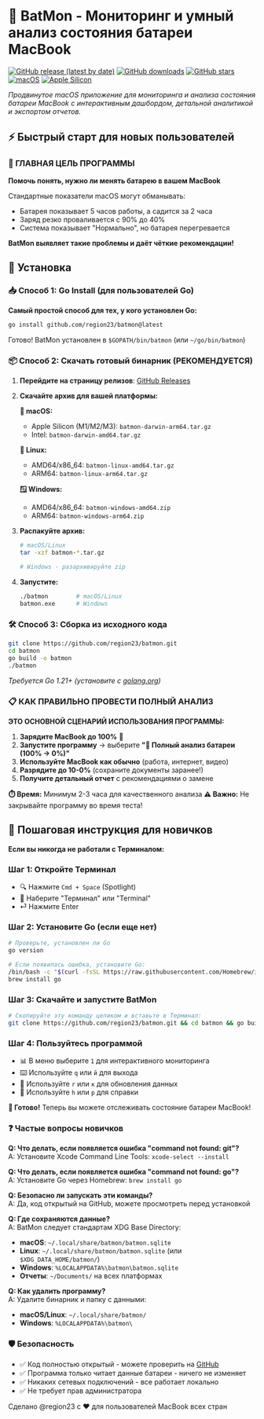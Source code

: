 # 🔋 BatMon - Мониторинг и умный анализ состояния батареи MacBook

[![GitHub release (latest by date)](https://img.shields.io/github/v/release/region23/batmon)](https://github.com/region23/batmon/releases/latest)
[![GitHub downloads](https://img.shields.io/github/downloads/region23/batmon/total)](https://github.com/region23/batmon/releases)
[![GitHub stars](https://img.shields.io/github/stars/region23/batmon)](https://github.com/region23/batmon/stargazers)
[![macOS](https://img.shields.io/badge/macOS-12.0+-blue)](https://github.com/region23/batmon/releases)
[![Apple Silicon](https://img.shields.io/badge/Apple%20Silicon-M1%2FM2%2FM3-green)](https://github.com/region23/batmon/releases)

*Продвинутое macOS приложение для мониторинга и анализа состояния батареи MacBook с интерактивным дашбордом, детальной аналитикой и экспортом отчетов.*

## ⚡ Быстрый старт для новых пользователей

### 🎯 ГЛАВНАЯ ЦЕЛЬ ПРОГРАММЫ

**Помочь понять, нужно ли менять батарею в вашем MacBook**

Стандартные показатели macOS могут обманывать:

- Батарея показывает 5 часов работы, а садится за 2 часа  
- Заряд резко проваливается с 90% до 40%
- Система показывает "Нормально", но батарея перегревается

**BatMon выявляет такие проблемы и даёт чёткие рекомендации!**

## 🚀 Установка

### 📥 Способ 1: Go Install (для пользователей Go)

**Самый простой способ для тех, у кого установлен Go:**

```bash
go install github.com/region23/batmon@latest
```

Готово! BatMon установлен в `$GOPATH/bin/batmon` (или `~/go/bin/batmon`)

### 📦 Способ 2: Скачать готовый бинарник (РЕКОМЕНДУЕТСЯ)

1. **Перейдите на страницу релизов**: [GitHub Releases](https://github.com/region23/batmon/releases/latest)
2. **Скачайте архив для вашей платформы:**

   **🍎 macOS:**
   - Apple Silicon (M1/M2/M3): `batmon-darwin-arm64.tar.gz`
   - Intel: `batmon-darwin-amd64.tar.gz`

   **🐧 Linux:**
   - AMD64/x86_64: `batmon-linux-amd64.tar.gz`
   - ARM64: `batmon-linux-arm64.tar.gz`

   **🪟 Windows:**
   - AMD64/x86_64: `batmon-windows-amd64.zip`
   - ARM64: `batmon-windows-arm64.zip`

3. **Распакуйте архив:**

   ```bash
   # macOS/Linux
   tar -xzf batmon-*.tar.gz
   
   # Windows - разархивируйте zip
   ```

4. **Запустите:**

   ```bash
   ./batmon        # macOS/Linux
   batmon.exe      # Windows
   ```

### 🛠️ Способ 3: Сборка из исходного кода

```bash
git clone https://github.com/region23/batmon.git
cd batmon
go build -o batmon
./batmon
```

*Требуется Go 1.21+ (установите с [golang.org](https://golang.org/dl/))*

### 📋 КАК ПРАВИЛЬНО ПРОВЕСТИ ПОЛНЫЙ АНАЛИЗ

**ЭТО ОСНОВНОЙ СЦЕНАРИЙ ИСПОЛЬЗОВАНИЯ ПРОГРАММЫ:**

1. **Зарядите MacBook до 100%** 🔌
2. **Запустите программу** → выберите **"🔋 Полный анализ батареи (100% → 0%)"**
3. **Используйте MacBook как обычно** (работа, интернет, видео)
4. **Разрядите до 10-0%** (сохраните документы заранее!)
5. **Получите детальный отчет** с рекомендациями о замене

**⏱️ Время:** Минимум 2-3 часа для качественного анализа
**⚠️ Важно:** Не закрывайте программу во время теста!

## 👶 Пошаговая инструкция для новичков

**Если вы никогда не работали с Терминалом:**

### Шаг 1: Откройте Терминал

- 🔍 Нажмите `Cmd + Space` (Spotlight)
- 💬 Наберите "Терминал" или "Terminal"
- ⏎ Нажмите Enter

### Шаг 2: Установите Go (если еще нет)

```bash
# Проверьте, установлен ли Go
go version

# Если появилась ошибка, установите Go:
/bin/bash -c "$(curl -fsSL https://raw.githubusercontent.com/Homebrew/install/HEAD/install.sh)"
brew install go
```

### Шаг 3: Скачайте и запустите BatMon

```bash
# Скопируйте эту команду целиком и вставьте в Терминал:
git clone https://github.com/region23/batmon.git && cd batmon && go build -o batmon && ./batmon
```

### Шаг 4: Пользуйтесь программой

- 📊 В меню выберите `1` для интерактивного мониторинга
- ⌨️ Используйте `q` или `й` для выхода  
- 🔄 Используйте `r` или `к` для обновления данных
- 📖 Используйте `h` или `р` для справки

**🎉 Готово!** Теперь вы можете отслеживать состояние батареи MacBook!

### ❓ Частые вопросы новичков

**Q: Что делать, если появляется ошибка "command not found: git"?**  
A: Установите Xcode Command Line Tools: `xcode-select --install`

**Q: Что делать, если появляется ошибка "command not found: go"?**  
A: Установите Go через Homebrew: `brew install go`

**Q: Безопасно ли запускать эти команды?**  
A: Да, код открытый на GitHub, можете просмотреть перед установкой

**Q: Где сохраняются данные?**  
A: BatMon следует стандартам XDG Base Directory:

- **macOS**: `~/.local/share/batmon/batmon.sqlite`
- **Linux**: `~/.local/share/batmon/batmon.sqlite` (или `$XDG_DATA_HOME/batmon/`)
- **Windows**: `%LOCALAPPDATA%\batmon\batmon.sqlite`
- **Отчеты**: `~/Documents/` на всех платформах

**Q: Как удалить программу?**  
A: Удалите бинарник и папку с данными:

- **macOS/Linux**: `~/.local/share/batmon/`
- **Windows**: `%LOCALAPPDATA%\batmon\`

### 🛡️ Безопасность

- ✅ Код полностью открытый - можете проверить на [GitHub](https://github.com/region23/batmon)
- ✅ Программа только читает данные батареи - ничего не изменяет
- ✅ Никаких сетевых подключений - все работает локально
- ✅ Не требует прав администратора

Сделано @region23 с ❤️ для пользователей MacBook всех стран
